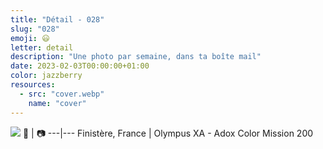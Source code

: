 ```yaml
---
title: "Détail - 028"
slug: "028"
emoji: 😃
letter: detail
description: "Une photo par semaine, dans ta boîte mail"
date: 2023-02-03T00:00:00+01:00
color: jazzberry
resources:
  - src: "cover.webp"
    name: "cover"
---
```

![](cover)
📍 | 📷
---|---
Finistère, France | Olympus XA - Adox Color Mission 200
